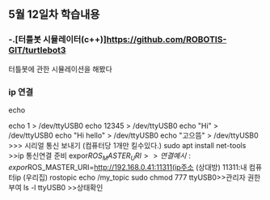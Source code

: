 ## 5월 12일차 학습내용
### -.[터틀봇 시뮬레이터(c++)]https://github.com/ROBOTIS-GIT/turtlebot3
터틀봇에 관한 시뮬레이션을 해봤다
### ip 연결
echo

echo 1 > /dev/ttyUSB0
echo 12345 > /dev/ttyUSB0
echo "Hi" > /dev/ttyUSB0
echo "Hi hello" > /dev/ttyUSB0
echo "고으뜸" > /dev/ttyUSB0 >>> 시리얼 통신 보내기 (컴퓨터당 1개만 킬수있다.)
sudo apt install net-tools  >>ip 통신연결 준비
expor$ROS_MASTER_URI >> 
연결 예시:
expor$ROS_MASTER_URI=http://192.168.0.41:11311(ip주소 (상대방)  11311:내 컴퓨터ip (우리집)
rostopic echo /my_topic
sudo chmod 777 ttyUSB0>>관리자 권한부여
ls -l ttyUSB0 >>상태확인
